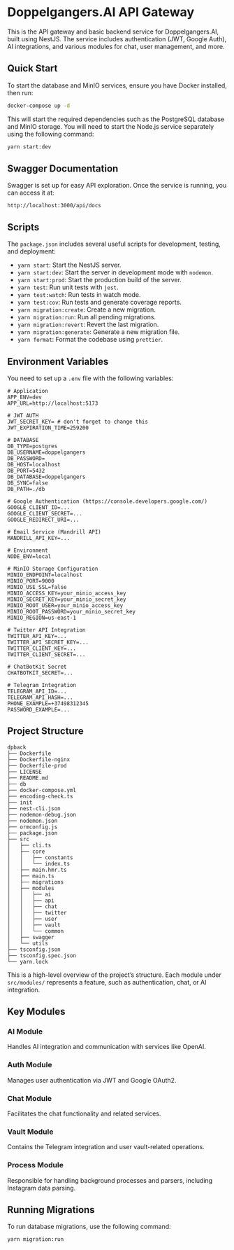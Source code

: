 
# Doppelgangers.AI API Gateway

This is the API gateway and basic backend service for Doppelgangers.AI, built using NestJS. The service includes authentication (JWT, Google Auth), AI integrations, and various modules for chat, user management, and more.

## Quick Start

To start the database and MinIO services, ensure you have Docker installed, then run:

```bash
docker-compose up -d
```

This will start the required dependencies such as the PostgreSQL database and MinIO storage. You will need to start the Node.js service separately using the following command:

```bash
yarn start:dev
```

## Swagger Documentation

Swagger is set up for easy API exploration. Once the service is running, you can access it at:

```
http://localhost:3000/api/docs
```

## Scripts

The `package.json` includes several useful scripts for development, testing, and deployment:

- `yarn start`: Start the NestJS server.
- `yarn start:dev`: Start the server in development mode with `nodemon`.
- `yarn start:prod`: Start the production build of the server.
- `yarn test`: Run unit tests with `jest`.
- `yarn test:watch`: Run tests in watch mode.
- `yarn test:cov`: Run tests and generate coverage reports.
- `yarn migration:create`: Create a new migration.
- `yarn migration:run`: Run all pending migrations.
- `yarn migration:revert`: Revert the last migration.
- `yarn migration:generate`: Generate a new migration file.
- `yarn format`: Format the codebase using `prettier`.

## Environment Variables

You need to set up a `.env` file with the following variables:

```env
# Application
APP_ENV=dev
APP_URL=http://localhost:5173

# JWT AUTH
JWT_SECRET_KEY= # don't forget to change this
JWT_EXPIRATION_TIME=259200

# DATABASE
DB_TYPE=postgres
DB_USERNAME=doppelgangers
DB_PASSWORD=
DB_HOST=localhost
DB_PORT=5432
DB_DATABASE=doppelgangers
DB_SYNC=false
DB_PATH=./db

# Google Authentication (https://console.developers.google.com/)
GOOGLE_CLIENT_ID=...
GOOGLE_CLIENT_SECRET=...
GOOGLE_REDIRECT_URI=...

# Email Service (Mandrill API)
MANDRILL_API_KEY=...

# Environment
NODE_ENV=local

# MinIO Storage Configuration
MINIO_ENDPOINT=localhost
MINIO_PORT=9000
MINIO_USE_SSL=false
MINIO_ACCESS_KEY=your_minio_access_key
MINIO_SECRET_KEY=your_minio_secret_key
MINIO_ROOT_USER=your_minio_access_key
MINIO_ROOT_PASSWORD=your_minio_secret_key
MINIO_REGION=us-east-1

# Twitter API Integration
TWITTER_API_KEY=...
TWITTER_API_SECRET_KEY=...
TWITTER_CLIENT_KEY=...
TWITTER_CLIENT_SECRET=...

# ChatBotKit Secret
CHATBOTKIT_SECRET=...

# Telegram Integration
TELEGRAM_API_ID=...
TELEGRAM_API_HASH=...
PHONE_EXAMPLE=+37498312345
PASSWORD_EXAMPLE=...
```

## Project Structure

```plaintext
dpback
├── Dockerfile
├── Dockerfile-nginx
├── Dockerfile-prod
├── LICENSE
├── README.md
├── db
├── docker-compose.yml
├── encoding-check.ts
├── init
├── nest-cli.json
├── nodemon-debug.json
├── nodemon.json
├── ormconfig.js
├── package.json
├── src
│   ├── cli.ts
│   ├── core
│   │   ├── constants
│   │   └── index.ts
│   ├── main.hmr.ts
│   ├── main.ts
│   ├── migrations
│   ├── modules
│   │   ├── ai
│   │   ├── api
│   │   ├── chat
│   │   ├── twitter
│   │   ├── user
│   │   ├── vault
│   │   └── common
│   ├── swagger
│   └── utils
├── tsconfig.json
├── tsconfig.spec.json
└── yarn.lock
```

This is a high-level overview of the project’s structure. Each module under `src/modules/` represents a feature, such as authentication, chat, or AI integration.

## Key Modules

### AI Module
Handles AI integration and communication with services like OpenAI.

### Auth Module
Manages user authentication via JWT and Google OAuth2.

### Chat Module
Facilitates the chat functionality and related services.

### Vault Module
Contains the Telegram integration and user vault-related operations.

### Process Module
Responsible for handling background processes and parsers, including Instagram data parsing.

## Running Migrations

To run database migrations, use the following command:

```bash
yarn migration:run
```